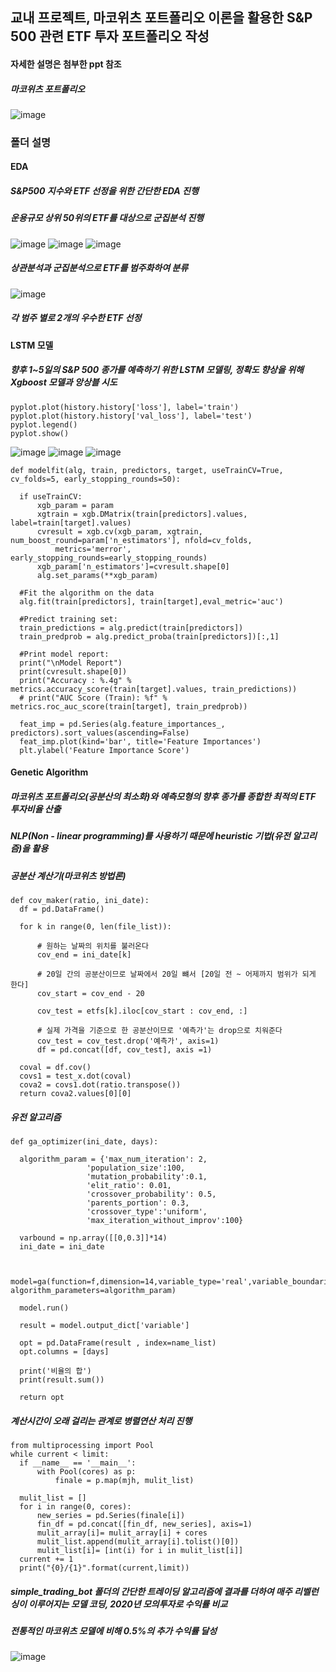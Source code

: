 ## 교내 프로젝트, 마코위츠 포트폴리오 이론을 활용한 S&P 500 관련 ETF 투자 포트폴리오 작성
#### 자세한 설명은 첨부한 ppt 참조
##### 마코위츠 포트폴리오
![image](https://user-images.githubusercontent.com/76254564/107885753-584d0f00-6f3f-11eb-8611-16e008853469.png)

### 폴더 설명
#### EDA
##### S&P500 지수와 ETF 선정을 위한 간단한 EDA 진행
##### 운용규모 상위 50위의 ETF를 대상으로 군집분석 진행
![image](https://user-images.githubusercontent.com/76254564/107885517-196a8980-6f3e-11eb-8bf7-27c78343caf9.png)
![image](https://user-images.githubusercontent.com/76254564/107885547-4cad1880-6f3e-11eb-9750-add409cee072.png)
![image](https://user-images.githubusercontent.com/76254564/107885529-30a97700-6f3e-11eb-8b94-298364c02d8c.png)
##### 상관분석과 군집분석으로 ETF를 범주화하여 분류
![image](https://user-images.githubusercontent.com/76254564/107885554-5df62500-6f3e-11eb-9763-24c57aa8dc62.png)
##### 각 범주 별로 2개의 우수한 ETF 선정

#### LSTM 모델
##### 향후 1~5일의 S&P 500 종가를 예측하기 위한 LSTM 모델링, 정확도 향상을 위해 Xgboost 모델과 앙상블 시도

    pyplot.plot(history.history['loss'], label='train')
    pyplot.plot(history.history['val_loss'], label='test')
    pyplot.legend()
    pyplot.show()
  
![image](https://user-images.githubusercontent.com/76254564/107885637-cd6c1480-6f3e-11eb-9691-405c439bf4ad.png)
![image](https://user-images.githubusercontent.com/76254564/107885643-dc52c700-6f3e-11eb-8d0e-372f5f200d37.png)
![image](https://user-images.githubusercontent.com/76254564/107885615-bb8a7180-6f3e-11eb-8e54-be0b8bf2fc22.png)

    def modelfit(alg, train, predictors, target, useTrainCV=True, cv_folds=5, early_stopping_rounds=50):

      if useTrainCV:
          xgb_param = param
          xgtrain = xgb.DMatrix(train[predictors].values, label=train[target].values)
          cvresult = xgb.cv(xgb_param, xgtrain, num_boost_round=param['n_estimators'], nfold=cv_folds,
              metrics='merror', early_stopping_rounds=early_stopping_rounds)
          xgb_param['n_estimators']=cvresult.shape[0]
          alg.set_params(**xgb_param)

      #Fit the algorithm on the data
      alg.fit(train[predictors], train[target],eval_metric='auc')

      #Predict training set:
      train_predictions = alg.predict(train[predictors])
      train_predprob = alg.predict_proba(train[predictors])[:,1]

      #Print model report:
      print("\nModel Report")
      print(cvresult.shape[0])
      print("Accuracy : %.4g" % metrics.accuracy_score(train[target].values, train_predictions))
      # print("AUC Score (Train): %f" % metrics.roc_auc_score(train[target], train_predprob))

      feat_imp = pd.Series(alg.feature_importances_, predictors).sort_values(ascending=False)
      feat_imp.plot(kind='bar', title='Feature Importances')
      plt.ylabel('Feature Importance Score')
      
#### Genetic Algorithm
##### 마코위츠 포트폴리오(공분산의 최소화)와 예측모형의 향후 종가를 종합한 최적의 ETF 투자비율 산출
##### NLP(Non - linear programming)를 사용하기 때문에 heuristic 기법(유전 알고리즘)을 활용

##### 공분산 계산기(마코위츠 방법론)
    def cov_maker(ratio, ini_date):
      df = pd.DataFrame()

      for k in range(0, len(file_list)):

          # 원하는 날짜의 위치를 불러온다
          cov_end = ini_date[k]

          # 20일 간의 공분산이므로 날짜에서 20일 뺴서 [20일 전 ~ 어제까지 범위가 되게 한다]
          cov_start = cov_end - 20

          cov_test = etfs[k].iloc[cov_start : cov_end, :]

          # 실제 가격을 기준으로 한 공분산이므로 '예측가'는 drop으로 치워준다
          cov_test = cov_test.drop('예측가', axis=1)
          df = pd.concat([df, cov_test], axis =1)

      coval = df.cov()
      covs1 = test_x.dot(coval)
      cova2 = covs1.dot(ratio.transpose())
      return cova2.values[0][0]
      
##### 유전 알고리즘
    def ga_optimizer(ini_date, days):

      algorithm_param = {'max_num_iteration': 2,
                     'population_size':100,
                     'mutation_probability':0.1,
                     'elit_ratio': 0.01,
                     'crossover_probability': 0.5,
                     'parents_portion': 0.3,
                     'crossover_type':'uniform',
                     'max_iteration_without_improv':100}

      varbound = np.array([[0,0.3]]*14)
      ini_date = ini_date


      model=ga(function=f,dimension=14,variable_type='real',variable_boundaries=varbound, algorithm_parameters=algorithm_param)

      model.run()

      result = model.output_dict['variable']

      opt = pd.DataFrame(result , index=name_list)
      opt.columns = [days]

      print('비율의 합')
      print(result.sum())

      return opt
      
##### 계산시간이 오래 걸리는 관계로 병렬연산 처리 진행
    from multiprocessing import Pool
    while current < limit:
      if __name__ == '__main__':
          with Pool(cores) as p:
              finale = p.map(mjh, mulit_list)

      mulit_list = []
      for i in range(0, cores):
          new_series = pd.Series(finale[i])
          fin_df = pd.concat([fin_df, new_series], axis=1)
          mulit_array[i]= mulit_array[i] + cores
          mulit_list.append(mulit_array[i].tolist()[0])
          mulit_list[i]= [int(i) for i in mulit_list[i]]
      current += 1
      print("{0}/{1}".format(current,limit))
      
 ##### simple_trading_bot 폴더의 간단한 트레이딩 알고리즘에 결과를 더하여 매주 리벨런싱이 이루어지는 모델 코딩, 2020년 모의투자로 수익률 비교
 ##### 전통적인 마코위츠 모델에 비해 0.5%의 추가 수익률 달성
 ![image](https://user-images.githubusercontent.com/76254564/107885893-1bcde300-6f40-11eb-8503-529910fcefbe.png)
